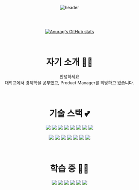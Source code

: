 <div align=center>

![header](https://capsule-render.vercel.app/api?type=soft&color=timeGradient&height=180&section=header&text=AhrimAhn&fontSize=70)

<br>
<br>

[![Anurag's GitHub stats](https://github-readme-stats.vercel.app/api?username=ahnella04&show_icons=true&count_private=true&hide=issues,contribs&theme=cobalt)](https://github.com/ahnella04/)

<br>

# 자기 소개 👩‍💻

  안녕하세요
  <br>
  대학교에서 경제학을 공부했고, Product Manager를 희망하고 있습니다.
  <br>
  
<br>



# 기술 스택 💕
<a href="https://ko.javascript.info/" target="_blank"><img src="https://img.shields.io/badge/JavaScript-F7DF1E?style=flat-square&logo=JavaScript&logoColor=white"/></a>
<a href="https://www.typescriptlang.org/docs/" target="_blank"><img src="https://img.shields.io/badge/TypeScript-3178C6?style=flat-square&logo=TypeScript&logoColor=white"/></a>
<a href="https://blog.naver.com/basilry" target="_blank"><img src="https://img.shields.io/badge/HTML5-E34F26?style=flat-square&logo=HTML5&logoColor=white"/></a>
<a href="https://blog.naver.com/basilry" target="_blank"><img src="https://img.shields.io/badge/CSS3-1572B6?style=flat-square&logo=CSS3&logoColor=white"/></a>
<a href="https://ko.reactjs.org/docs/hello-world.html" target="_blank"><img src="https://img.shields.io/badge/ReactJS-61DAFB?style=flat-square&logo=React&logoColor=white"/></a>
<a href="https://blog.naver.com/basilry" target="_blank"><img src="https://img.shields.io/badge/Redux-764ABC?style=flat-square&logo=Redux&logoColor=white"/></a>
<a href="https://reactrouter.com/web/guides/quick-start" target="_blank"><img src="https://img.shields.io/badge/React Router-CA4245?style=flat-square&logo=React Router&logoColor=white"/></a>
<img src="https://img.shields.io/badge/styled-components-DB7093?style=flat-square&logo=styled-components&logoColor=white"/>
  
<a href="https://velog.io/@ahnella04" target="_blank"><img src="https://img.shields.io/badge/Node.js-339933?style=flat-square&logo=Node.js&logoColor=white"/></a>
<a href="https://velog.io/@ahnella04" target="_blank"><img src="https://img.shields.io/badge/Express-000000?style=flat-square&logo=Express&logoColor=white"/></a>
<a href="https://velog.io/@ahnella04" target="_blank"><img src="https://img.shields.io/badge/Git-F05032?style=flat-square&logo=Git&logoColor=white"/></a>
<a href="https://velog.io/@ahnella04" target="_blank"><img src="https://img.shields.io/badge/GitHub-181717?style=flat-square&logo=GitHub&logoColor=white"/></a>
<a href="https://velog.io/@ahnella04" target="_blank"><img src="https://img.shields.io/badge/Slack-4A154B?style=flat-square&logo=Slack&logoColor=white"/></a>
<a href="https://velog.io/@ahnella04" target="_blank"><img src="https://img.shields.io/badge/Notion-000000?style=flat-square&logo=Notion&logoColor=white"/></a>
<a href="https://velog.io/@ahnella04" target="_blank"><img src="https://img.shields.io/badge/Discord-5865F2?style=flat-square&logo=Discord&logoColor=white"/></a>


<br>

# 학습 중 💪🏻
<a href="https://velog.io/@ahnella04" target="_blank"><img src="https://img.shields.io/badge/GraphQL-E434AA?style=flat-square&logo=GraphQL&logoColor=white"/></a>
<a href="https://velog.io/@ahnella04" target="_blank"><img src="https://img.shields.io/badge/Apollo GraphQL-311C87?style=flat-square&logo=ApolloGraphQL&logoColor=white"/></a>
<a href="https://velog.io/@ahnella04" target="_blank"><img src="https://img.shields.io/badge/Prettier-F7B93E?style=flat-square&logo=Prettier&logoColor=white"/></a>
<a href="https://velog.io/@ahnella04" target="_blank"><img src="https://img.shields.io/badge/ESLint-4B32C3?style=flat-square&logo=ESLint&logoColor=white"/></a>
<a href="https://velog.io/@ahnella04" target="_blank"><img src="https://img.shields.io/badge/Amazon AWS-232F3E?style=flat-square&logo=Amazon AWS&logoColor=white"/></a>
<a href="https://velog.io/@ahnella04" target="_blank"><img src="https://img.shields.io/badge/Firebase-FFCA28?style=flat-square&logo=Firebase&logoColor=white"/></a>

<br>
